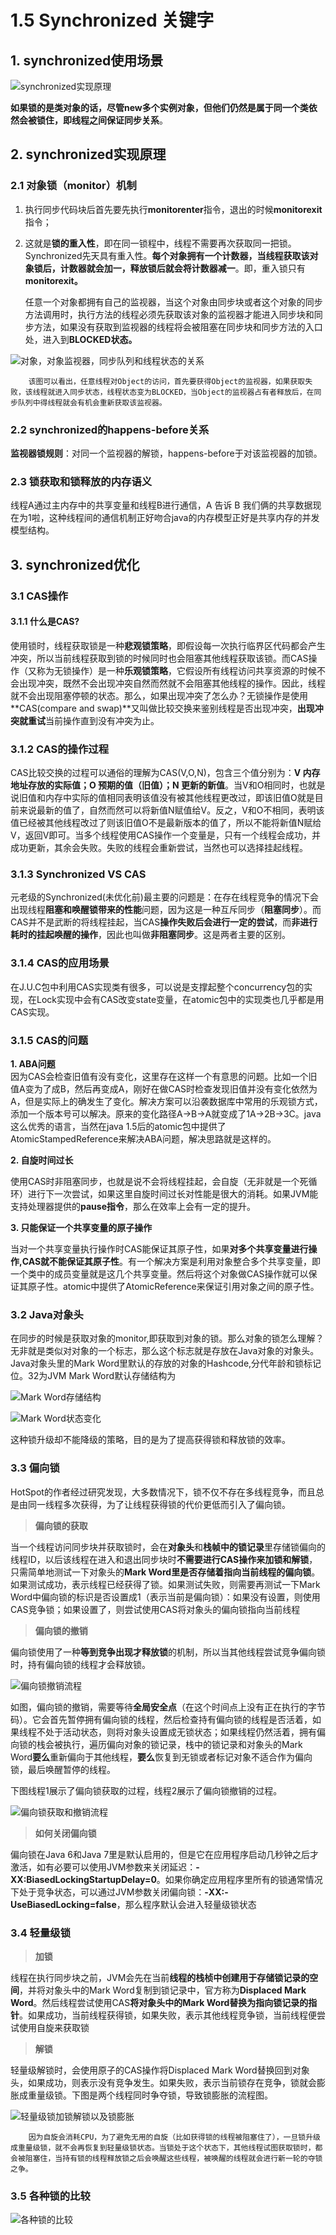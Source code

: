 # 1.5 Synchronized 关键字

## 1. synchronized使用场景

![synchronized&#x5B9E;&#x73B0;&#x539F;&#x7406;](../../.gitbook/assets/image%20%2873%29.png)

**如果锁的是类对象的话，尽管new多个实例对象，但他们仍然是属于同一个类依然会被锁住，即线程之间保证同步关系**。

## 2. synchronized实现原理

### 2.1 对象锁（monitor）机制

1. 执行同步代码块后首先要先执行**monitorenter**指令，退出的时候**monitorexit**指令；
2.  这就是**锁的重入性**，即在同一锁程中，线程不需要再次获取同一把锁。Synchronized先天具有重入性。**每个对象拥有一个计数器，当线程获取该对象锁后，计数器就会加一，释放锁后就会将计数器减一**。即，重入锁只有**monitorexit。**

       任意一个对象都拥有自己的监视器，当这个对象由同步块或者这个对象的同步方法调用时，执行方法的线程必须先获取该对象的监视器才能进入同步块和同步方法，如果没有获取到监视器的线程将会被阻塞在同步块和同步方法的入口处，进入到**BLOCKED状态。**

![&#x5BF9;&#x8C61;&#xFF0C;&#x5BF9;&#x8C61;&#x76D1;&#x89C6;&#x5668;&#xFF0C;&#x540C;&#x6B65;&#x961F;&#x5217;&#x548C;&#x7EBF;&#x7A0B;&#x72B6;&#x6001;&#x7684;&#x5173;&#x7CFB;](../../.gitbook/assets/image%20%2875%29.png)

        该图可以看出，任意线程对Object的访问，首先要获得Object的监视器，如果获取失败，该线程就进入同步状态，线程状态变为BLOCKED，当Object的监视器占有者释放后，在同步队列中得线程就会有机会重新获取该监视器。

### 2.2 synchronized的happens-before关系

 **监视器锁规则**：对同一个监视器的解锁，happens-before于对该监视器的加锁。

### 2.3 锁获取和锁释放的内存语义

 线程A通过主内存中的共享变量和线程B进行通信，A 告诉 B 我们俩的共享数据现在为1啦，这种线程间的通信机制正好吻合java的内存模型正好是共享内存的并发模型结构。

## 3. synchronized优化

### 3.1 CAS操作

#### 3.1.1 什么是CAS?

使用锁时，线程获取锁是一种**悲观锁策略**，即假设每一次执行临界区代码都会产生冲突，所以当前线程获取到锁的时候同时也会阻塞其他线程获取该锁。而CAS操作（又称为无锁操作）是一种**乐观锁策略**，它假设所有线程访问共享资源的时候不会出现冲突，既然不会出现冲突自然而然就不会阻塞其他线程的操作。因此，线程就不会出现阻塞停顿的状态。那么，如果出现冲突了怎么办？无锁操作是使用**CAS\(compare and swap\)**又叫做比较交换来鉴别线程是否出现冲突，**出现冲突就重试**当前操作直到没有冲突为止。

### 3.1.2 CAS的操作过程

CAS比较交换的过程可以通俗的理解为CAS\(V,O,N\)，包含三个值分别为：**V 内存地址存放的实际值；O 预期的值（旧值）；N 更新的新值**。当V和O相同时，也就是说旧值和内存中实际的值相同表明该值没有被其他线程更改过，即该旧值O就是目前来说最新的值了，自然而然可以将新值N赋值给V。反之，V和O不相同，表明该值已经被其他线程改过了则该旧值O不是最新版本的值了，所以不能将新值N赋给V，返回V即可。当多个线程使用CAS操作一个变量是，只有一个线程会成功，并成功更新，其余会失败。失败的线程会重新尝试，当然也可以选择挂起线程。

###  3.1.3 Synchronized VS CAS

元老级的Synchronized\(未优化前\)最主要的问题是：在存在线程竞争的情况下会出现线程**阻塞和唤醒锁带来的性能**问题，因为这是一种互斥同步（**阻塞同步**）。而CAS并不是武断的将线程挂起，当CAS**操作失败后会进行一定的尝试**，而**非进行耗时的挂起唤醒的操作**，因此也叫做**非阻塞同步**。这是两者主要的区别。

### 3.1.4 CAS的应用场景

在J.U.C包中利用CAS实现类有很多，可以说是支撑起整个concurrency包的实现，在Lock实现中会有CAS改变state变量，在atomic包中的实现类也几乎都是用CAS实现。

### 3.1.5 CAS的问题

**1. ABA问题**  
 因为CAS会检查旧值有没有变化，这里存在这样一个有意思的问题。比如一个旧值A变为了成B，然后再变成A，刚好在做CAS时检查发现旧值并没有变化依然为A，但是实际上的确发生了变化。解决方案可以沿袭数据库中常用的乐观锁方式，添加一个版本号可以解决。原来的变化路径A-&gt;B-&gt;A就变成了1A-&gt;2B-&gt;3C。java这么优秀的语言，当然在java 1.5后的atomic包中提供了AtomicStampedReference来解决ABA问题，解决思路就是这样的。

**2. 自旋时间过长**

使用CAS时非阻塞同步，也就是说不会将线程挂起，会自旋（无非就是一个死循环）进行下一次尝试，如果这里自旋时间过长对性能是很大的消耗。如果JVM能支持处理器提供的**pause指令**，那么在效率上会有一定的提升。

**3. 只能保证一个共享变量的原子操作**

当对一个共享变量执行操作时CAS能保证其原子性，如果**对多个共享变量进行操作,CAS就不能保证其原子性**。有一个解决方案是利用对象整合多个共享变量，即一个类中的成员变量就是这几个共享变量。然后将这个对象做CAS操作就可以保证其原子性。atomic中提供了AtomicReference来保证引用对象之间的原子性。

### 3.2 Java对象头

在同步的时候是获取对象的monitor,即获取到对象的锁。那么对象的锁怎么理解？无非就是类似对对象的一个标志，那么这个标志就是存放在Java对象的对象头。Java对象头里的Mark Word里默认的存放的对象的Hashcode,分代年龄和锁标记位。32为JVM Mark Word默认存储结构为

![Mark Word&#x5B58;&#x50A8;&#x7ED3;&#x6784;](../../.gitbook/assets/image%20%2881%29.png)

![Mark Word&#x72B6;&#x6001;&#x53D8;&#x5316;](../../.gitbook/assets/image%20%281%29.png)

 这种锁升级却不能降级的策略，目的是为了提高获得锁和释放锁的效率。

### 3.3 偏向锁

HotSpot的作者经过研究发现，大多数情况下，锁不仅不存在多线程竞争，而且总是由同一线程多次获得，为了让线程获得锁的代价更低而引入了偏向锁。

> **偏向锁的获取**

当一个线程访问同步块并获取锁时，会在**对象头**和**栈帧中的锁记录**里存储锁偏向的线程ID，以后该线程在进入和退出同步块时**不需要进行CAS操作来加锁和解锁**，只需简单地测试一下对象头的**Mark Word里是否存储着指向当前线程的偏向锁**。如果测试成功，表示线程已经获得了锁。如果测试失败，则需要再测试一下Mark Word中偏向锁的标识是否设置成1（表示当前是偏向锁）：如果没有设置，则使用CAS竞争锁；如果设置了，则尝试使用CAS将对象头的偏向锁指向当前线程

> **偏向锁的撤销**

偏向锁使用了一种**等到竞争出现才释放锁**的机制，所以当其他线程尝试竞争偏向锁时，持有偏向锁的线程才会释放锁。

![&#x504F;&#x5411;&#x9501;&#x64A4;&#x9500;&#x6D41;&#x7A0B;](../../.gitbook/assets/image%20%2819%29.png)

 如图，偏向锁的撤销，需要等待**全局安全点**（在这个时间点上没有正在执行的字节码）。它会首先暂停拥有偏向锁的线程，然后检查持有偏向锁的线程是否活着，如果线程不处于活动状态，则将对象头设置成无锁状态；如果线程仍然活着，拥有偏向锁的栈会被执行，遍历偏向对象的锁记录，栈中的锁记录和对象头的Mark Word**要么**重新偏向于其他线程，**要么**恢复到无锁或者标记对象不适合作为偏向锁，最后唤醒暂停的线程。

下图线程1展示了偏向锁获取的过程，线程2展示了偏向锁撤销的过程。

![&#x504F;&#x5411;&#x9501;&#x83B7;&#x53D6;&#x548C;&#x64A4;&#x9500;&#x6D41;&#x7A0B;](../../.gitbook/assets/image%20%2898%29.png)

> **如何关闭偏向锁**

偏向锁在Java 6和Java 7里是默认启用的，但是它在应用程序启动几秒钟之后才激活，如有必要可以使用JVM参数来关闭延迟：**-XX:BiasedLockingStartupDelay=0**。如果你确定应用程序里所有的锁通常情况下处于竞争状态，可以通过JVM参数关闭偏向锁：**-XX:-UseBiasedLocking=false**，那么程序默认会进入轻量级锁状态

### 3.4 轻量级锁

> **加锁**

线程在执行同步块之前，JVM会先在当前**线程的栈桢中创建用于存储锁记录的空间**，并将对象头中的Mark Word复制到锁记录中，官方称为**Displaced Mark Word**。然后线程尝试使用CAS**将对象头中的Mark Word替换为指向锁记录的指针**。如果成功，当前线程获得锁，如果失败，表示其他线程竞争锁，当前线程便尝试使用自旋来获取锁

> **解锁**

轻量级解锁时，会使用原子的CAS操作将Displaced Mark Word替换回到对象头，如果成功，则表示没有竞争发生。如果失败，表示当前锁存在竞争，锁就会膨胀成重量级锁。下图是两个线程同时争夺锁，导致锁膨胀的流程图。

![&#x8F7B;&#x91CF;&#x7EA7;&#x9501;&#x52A0;&#x9501;&#x89E3;&#x9501;&#x4EE5;&#x53CA;&#x9501;&#x81A8;&#x80C0;](../../.gitbook/assets/image%20%2846%29.png)

        因为自旋会消耗CPU，为了避免无用的自旋（比如获得锁的线程被阻塞住了），一旦锁升级成重量级锁，就不会再恢复到轻量级锁状态。当锁处于这个状态下，其他线程试图获取锁时，都会被阻塞住，当持有锁的线程释放锁之后会唤醒这些线程，被唤醒的线程就会进行新一轮的夺锁之争。

### 3.5 各种锁的比较

![&#x5404;&#x79CD;&#x9501;&#x7684;&#x6BD4;&#x8F83;](../../.gitbook/assets/image%20%28102%29.png)



